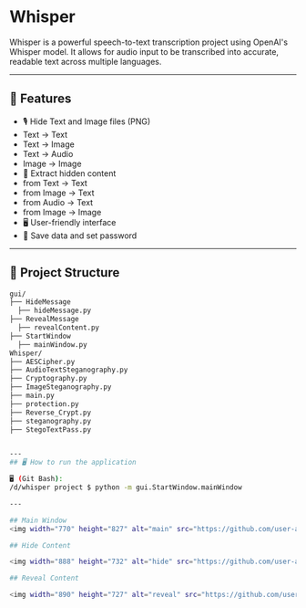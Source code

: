 # Whisper

Whisper is a powerful speech-to-text transcription project using OpenAI's Whisper model. It allows for audio input to be transcribed into accurate, readable text across multiple languages.

---

## 🚀 Features

- 🎙️ Hide Text and Image files (PNG)
- Text -> Text
- Text -> Image
- Text -> Audio
- Image -> Image
- 🧠 Extract hidden content
- from Text -> Text
- from Image -> Text
- from Audio -> Text
- from Image -> Image
- 🖥️ User-friendly interface
- 📝 Save data and set password

---

## 📁 Project Structure

```bash
gui/
├── HideMessage
  ├── hideMessage.py
├── RevealMessage
  ├── revealContent.py
├── StartWindow
  ├── mainWindow.py
Whisper/
├── AESCipher.py
├── AudioTextSteganography.py
├── Cryptography.py
├── ImageSteganography.py
├── main.py
├── protection.py
├── Reverse_Crypt.py
├── steganography.py
├── StegoTextPass.py


---
## 🖥️ How to run the application

🖥 (Git Bash):
/d/whisper project $ python -m gui.StartWindow.mainWindow

---

## Main Window
<img width="770" height="827" alt="main" src="https://github.com/user-attachments/assets/812b1a49-62e2-4bd9-95da-4df2a451a6dc" />

## Hide Content

<img width="888" height="732" alt="hide" src="https://github.com/user-attachments/assets/78fb2ac2-95d6-4d69-b197-712b619c15cc" />

## Reveal Content

<img width="890" height="727" alt="reveal" src="https://github.com/user-attachments/assets/0a62c0af-fb21-4eb7-b9ac-bd5c163f602a" />


















